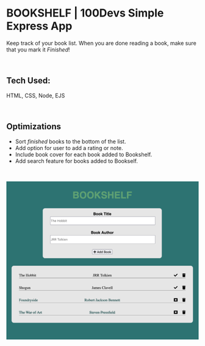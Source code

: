 # BOOKSHELF | 100Devs Simple Express App

Keep track of your book list. When you are done reading a book, make sure that you mark it *Finished*!

<br/>


## Tech Used:
HTML, CSS, Node, EJS

<br/>


## Optimizations
- Sort *finished* books to the bottom of the list.
- Add option for user to add a rating or note.
- Include book cover for each book added to Bookshelf.
- Add search feature for books added to Bookself.

<br/>

![Screenshot of Bookshelf app](images/simple-crud-screenshot.png)

